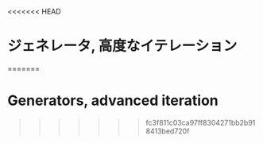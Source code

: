 
<<<<<<< HEAD
# ジェネレータ, 高度なイテレーション
=======
# Generators, advanced iteration
>>>>>>> fc3f811c03ca97ff8304271bb2b918413bed720f

